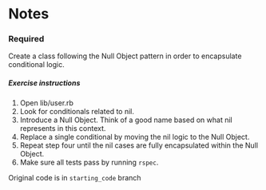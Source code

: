 # Notes

### Required
Create a class following the Null Object pattern in order to encapsulate conditional logic.

##### Exercise instructions

1. Open lib/user.rb
2. Look for conditionals related to nil.
3. Introduce a Null Object. Think of a good name based on what nil represents in this context.
4. Replace a single conditional by moving the nil logic to the Null Object.
5. Repeat step four until the nil cases are fully encapsulated within the Null Object.
6. Make sure all tests pass by running ```rspec```.

Original code is in  ```starting_code``` branch
